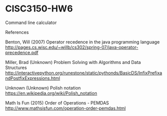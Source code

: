 # CISC3150-HW6

Command line calculator

References

Benton, Will (2007) Operator recedence in the java programming language
http://pages.cs.wisc.edu/~willb/cs302/spring-07/java-operator-precedence.pdf

Miller, Brad (Unknown) Problem Solving with Algorithms and Data Structures
http://interactivepython.org/runestone/static/pythonds/BasicDS/InfixPrefixandPostfixExpressions.html

Unknown (Unknown) Polish notation
https://en.wikipedia.org/wiki/Polish_notation

Math Is Fun (2015) Order of Operations - PEMDAS
http://www.mathsisfun.com/operation-order-pemdas.html





